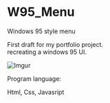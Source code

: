 # W95_Menu
Windows 95 style menu

First draft for my portfolio project. </br>
recreating a windows 95 UI.

![Imgur](https://i.imgur.com/0IxrTSM.jpg)

Program language:

Html, Css, Javasript

